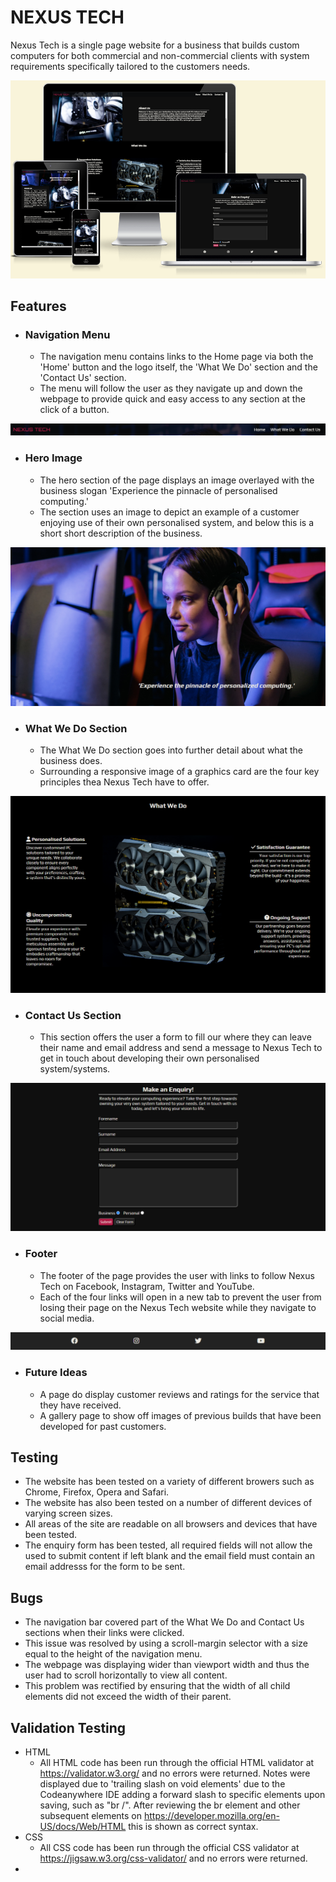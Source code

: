 # NEXUS TECH

Nexus Tech is a single page website for a business that builds custom computers for both commercial and non-commercial clients with system requirements specifically tailored to the customers needs.

![Screenshot of Nexus Tech website on multiple devices to demonstrate responsive design.](assets/images/responsive-design.PNG)

## Features

- ### Navigation Menu
  
  - The navigation menu contains links to the Home page via both the 'Home' button and the logo itself, the 'What We Do' section and the 'Contact Us' section.
  - The menu will follow the user as they navigate up and down the webpage to provide quick and easy access to any section at the click of a button.

![Screenshot of navigation menu.](assets/images/navigation-menu.PNG)

- ### Hero Image

  - The hero section of the page displays an image overlayed with the business slogan 'Experience the pinnacle of personalised computing.'
  - The section uses an image to depict an example of a customer enjoying use of their own personalised system, and below this is a short short description of the business.

![Screenshot of hero image section.](assets/images/hero-image.PNG)

- ### What We Do Section

  - The What We Do section goes into further detail about what the business does.
  - Surrounding a responsive image of a graphics card are the four key principles thea Nexus Tech have to offer.

![Screenshot of What We Do section.](assets/images/what-we-do.PNG)

- ### Contact Us Section

  - This section offers the user a form to fill our where they can leave their name and email address and send a message to Nexus Tech to get in touch about developing their own personalised system/systems.

![Screenshot of enquiry form.](assets/images/contact-us-form.PNG)

- ### Footer

  - The footer of the page provides the user with links to follow Nexus Tech on Facebook, Instagram, Twitter and YouTube.
  - Each of the four links will open in a new tab to prevent the user from losing their page on the Nexus Tech website while they navigate to social media.

![Screenshot of the website footer.](assets/images/footer.PNG)

- ### Future Ideas

  - A page do display customer reviews and ratings for the service that they have received.
  - A gallery page to show off images of previous builds that have been developed for past customers.

## Testing

- The website has been tested on a variety of different browers such as Chrome, Firefox, Opera and Safari.
- The website has also been tested on a number of different devices of varying screen sizes.
- All areas of the site are readable on all browsers and devices that have been tested.
- The enquiry form has been tested, all required fields will not allow the used to submit content if left blank and the email field must contain an email addresss for the form to be sent.

## Bugs

- The navigation bar covered part of the What We Do and Contact Us sections when their links were clicked.
- This issue was resolved by using a scroll-margin selector with a size equal to the height of the navigation menu.
- The webpage was displaying wider than viewport width and thus the user had to scroll horizontally to view all content.
- This problem was rectified by ensuring that the width of all child elements did not exceed the width of their parent.
<!-- - What We Do section became jumbled at display widths of 1379px - 1414px and 2211px and above. -->
<!-- - Poor performance rating was returned when running the website through lighthouse in devtools.
- Images were all reduced in size to ensure that they were no bigger than necessary and file types were converted to '.webp'. -->

## Validation Testing

- HTML
  - All HTML code has been run through the official HTML validator at <https://validator.w3.org/> and no errors were returned. Notes were displayed due to 'trailing slash on void elements' due to the Codeanywhere IDE adding a forward slash to specific elements upon saving, such as "br /". After reviewing the br element and other subsequent elements on <https://developer.mozilla.org/en-US/docs/Web/HTML> this is shown as correct syntax.
- CSS
  - All CSS code has been run through the official CSS validator at <https://jigsaw.w3.org/css-validator/> and no errors were returned.
- 